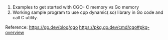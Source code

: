 1. Examples to get started with CGO- C memory vs Go memory
2. Working sample program to use cpp dynamic(.so) library in Go code and call C utility.

Reference:
https://go.dev/blog/cgo
https://pkg.go.dev/cmd/cgo#pkg-overview

